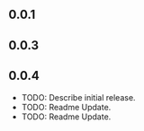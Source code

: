 ## 0.0.1
## 0.0.3
## 0.0.4

* TODO: Describe initial release.
* TODO: Readme Update.
* TODO: Readme Update.